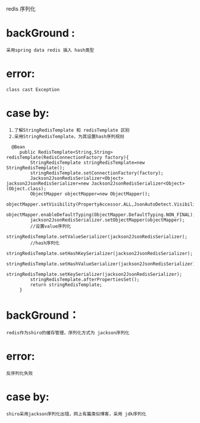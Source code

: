 redis 序列化
# backGround : 
    采用spring data redis 插入 hash类型
# error:
    class cast Exception
# case by:
     1.了解StringRedisTemplate 和 redisTemplate 区别
     2.采用StringRedisTemplate，为其设置hash序列规则
     
      @Bean
         public RedisTemplate<String,String> redisTemplate(RedisConnectionFactory factory){
             StringRedisTemplate stringRedisTemplate=new StringRedisTemplate();
             stringRedisTemplate.setConnectionFactory(factory);
             Jackson2JsonRedisSerializer<Object> jackson2JsonRedisSerializer=new Jackson2JsonRedisSerializer<Object>(Object.class);
             ObjectMapper objectMapper=new ObjectMapper();
             objectMapper.setVisibility(PropertyAccessor.ALL,JsonAutoDetect.Visibility.ANY);
             objectMapper.enableDefaultTyping(ObjectMapper.DefaultTyping.NON_FINAL);
             jackson2JsonRedisSerializer.setObjectMapper(objectMapper);
             //设置value序列化
             stringRedisTemplate.setValueSerializer(jackson2JsonRedisSerializer);
             //hash序列化
             stringRedisTemplate.setHashKeySerializer(jackson2JsonRedisSerializer);
             stringRedisTemplate.setHashValueSerializer(jackson2JsonRedisSerializer);
             stringRedisTemplate.setKeySerializer(jackson2JsonRedisSerializer);
             stringRedisTemplate.afterPropertiesSet();
             return stringRedisTemplate;
         }
#  backGround：
    redis作为shiro的缓存管理，序列化方式为 jackson序列化
#  error:
    反序列化失败
#  case by:
    shiro采用jackson序列化出错，网上有篇类似博客，采用 jdk序列化           
